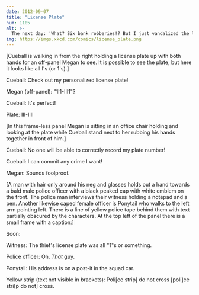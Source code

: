 ```yaml
---
date: 2012-09-07
title: "License Plate"
num: 1105
alt: >-
  The next day: 'What? Six bank robberies!? But I just vandalized the library!' 'Nice try. They saw your plate with all the 1's and I's.' 'That's impossible! I've been with my car the whole ti-- ... wait. Ok, wow, that was clever of her.'
img: https://imgs.xkcd.com/comics/license_plate.png
---
```

[Cueball is walking in from the right holding a license plate up with both hands for an off-panel Megan to see. It is possible to see the plate, but here it looks like all I's (or 1's).]

Cueball: Check out my personalized license plate!

Megan (off-panel): "1I1-III1"?

Cueball: It's perfect!

Plate: III-IIII

[In this frame-less panel Megan is sitting in an office chair holding and looking at the plate while Cueball stand next to her rubbing his hands together in front of him.]

Cueball: No one will be able to correctly record my plate number!

Cueball: I can commit any crime I want!

Megan: Sounds foolproof.

[A man with hair only around his neg and glasses holds out a hand towards a bald male police officer with a black peaked cap with white emblem on the front. The police man interviews their witness holding a notepad and a pen. Another likewise caped female officer is Ponytail who walks to the left arm pointing left. There is a line of yellow police tape behind them with text partially obscured by the characters. At the top left of the panel there is a small frame with a caption:]

Soon:

Witness: The thief's license plate was all "1"s or something.

Police officer: Oh. *That* guy.

Ponytail: His address is on a post-it in the squad car.

Yellow strip (text not visible in brackets): Poli[ce strip] do not cross [poli]ce stri[p do not] cross.